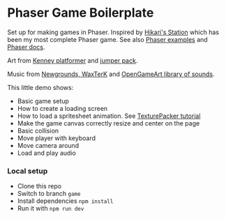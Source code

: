 # Phaser Game Boilerplate

Set up for making games in Phaser. Inspired by [Hikari's Station](https://github.com/OmarShehata/hikari-station) which has been my most complete Phaser game. See also [Phaser examples](http://phaser.io/examples/v3) and [Phaser docs](https://photonstorm.github.io/phaser3-docs/).

Art from [Kenney platformer](https://www.kenney.nl/assets/platformer-characters) and [jumper pack](https://www.kenney.nl/assets/jumper-pack).

Music from [Newgrounds, WaxTerK](https://www.newgrounds.com/audio/listen/879176) and [OpenGameArt library of sounds](https://opengameart.org/content/library-of-game-sounds).

This little demo shows:

- Basic game setup
- How to create a loading screen
- How to load a spritesheet animation. See [TexturePacker tutorial](https://www.codeandweb.com/texturepacker/tutorials/how-to-create-sprite-sheets-for-phaser3)
- Make the game canvas correctly resize and center on the page
- Basic collision
- Move player with keyboard
- Move camera around
- Load and play audio

### Local setup

* Clone this repo
* Switch to branch `game`
* Install dependencies `npm install`
* Run it with `npm run dev`
